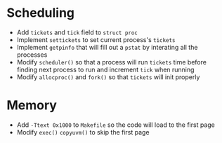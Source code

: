 # Scheduling
- Add `tickets` and `tick` field to `struct proc`
- Implement `settickets` to set current process's `tickets`
- Implement `getpinfo` that will fill out a `pstat` by interating all the processes
- Modify `scheduler()` so that a process will run `tickets` time before finding next process to run and increment `tick` when running
- Modify `allocproc()` and `fork()` so that `tickets` will init properly

# Memory
- Add `-Ttext 0x1000` to `Makefile` so the code will load to the first page
- Modify `exec()` `copyuvm()` to skip the first page